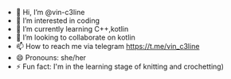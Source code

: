 - 👋 Hi, I’m @vin-c3line
- 👀 I’m interested in coding
- 🌱 I’m currently learning C++,kotlin
- 💞️ I’m looking to collaborate on kotlin
- 📫 How to reach me via telegram https://t.me/vin_c3line
- 😄 Pronouns: she/her
- ⚡ Fun fact: I'm in the learning stage of knitting and crochetting)

<!---
vin-c3line/vin-c3line is a ✨ special ✨ repository because its `README.md` (this file) appears on your GitHub profile.
You can click the Preview link to take a look at your changes.
--->
